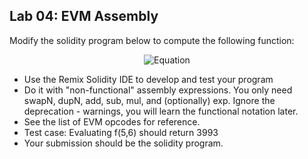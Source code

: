 ## Lab 04: EVM Assembly

Modify the solidity program below to compute the following function:

<div align="center">

![Equation](https://render.githubusercontent.com/render/math?math=$f\(a,b\)=\(a%2Bb\)^{3}\cdot\(a-2\))

</div>

- Use the Remix Solidity IDE to develop and test your program
- Do it with "non-functional" assembly expressions. You only need swapN, dupN, add, sub, mul, and (optionally) exp. Ignore the deprecation - warnings, you will learn the functional notation later.
- See the list of EVM opcodes for reference.
- Test case: Evaluating f(5,6) should return 3993
- Your submission should be the solidity program.
